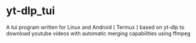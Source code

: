 # yt-dlp_tui
A tui program written for Linux and Android ( Termux ) based on yt-dlp to download youtube videos with automatic merging capabilities using ffmpeg
